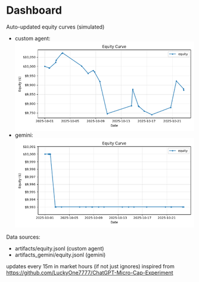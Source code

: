 # Dashboard

Auto-updated equity curves (simulated)

- custom agent: ![Equity Curve](artifacts/equity.png?v=930448a)
- gemini: ![Equity Curve (Gemini)](artifacts_gemini/equity.png?v=930448a)

Data sources:
- artifacts/equity.jsonl (custom agent)
- artifacts_gemini/equity.jsonl (gemini)

updates every 15m in market hours (if not just ignores)
inspired from https://github.com/LuckyOne7777/ChatGPT-Micro-Cap-Experiment